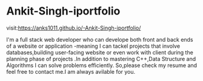# Ankit-Singh-iportfolio
visit:https://anks1011.github.io/-Ankit-Singh-iportfolio/

I'm a full stack web developer who can develope both front and back ends of a website or application -meaning I can tackel projects that involve databases,building user-facing website or even work with client during the planning phase of projects .In addition to mastering C++,Data Structure and Algorithms I can solve problems efficiently. So,please check my resume and feel free to contact me.I am always avilable for you.
